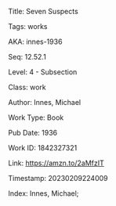 Title:  Seven Suspects

Tags:   works

AKA:    innes-1936

Seq:    12.52.1

Level:  4 - Subsection

Class:  work

Author: Innes, Michael

Work Type: Book

Pub Date: 1936

Work ID: 1842327321

Link:   https://amzn.to/2aMfzIT

Timestamp: 20230209224009

Index:  Innes, Michael; 
